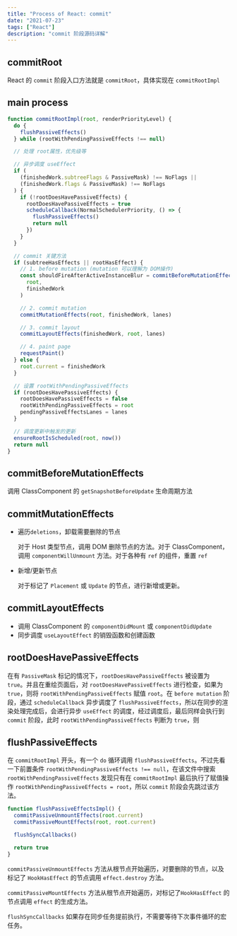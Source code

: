 ```yaml
---
title: "Process of React: commit"
date: "2021-07-23"
tags: ["React"]
description: "commit 阶段源码详解"
---
```


## commitRoot

React 的 `commit` 阶段入口方法就是 `commitRoot`，具体实现在 `commitRootImpl`

## main process

```ts
function commitRootImpl(root, renderPriorityLevel) {
  do {
    flushPassiveEffects()
  } while (rootWithPendingPassiveEffects !== null)

  // 处理 root属性，优先级等

  // 异步调度 useEffect
  if (
    (finishedWork.subtreeFlags & PassiveMask) !== NoFlags ||
    (finishedWork.flags & PassiveMask) !== NoFlags
  ) {
    if (!rootDoesHavePassiveEffects) {
      rootDoesHavePassiveEffects = true
      scheduleCallback(NormalSchedulerPriority, () => {
        flushPassiveEffects()
        return null
      })
    }
  }

  // commit 关键方法
  if (subtreeHasEffects || rootHasEffect) {
    // 1. before mutation (mutation 可以理解为 DOM操作)
    const shouldFireAfterActiveInstanceBlur = commitBeforeMutationEffects(
      root,
      finishedWork
    )

    // 2. commit mutation
    commitMutationEffects(root, finishedWork, lanes)

    // 3. commit layout
    commitLayoutEffects(finishedWork, root, lanes)

    // 4. paint page
    requestPaint()
  } else {
    root.current = finishedWork
  }

  // 设置 rootWithPendingPassiveEffects
  if (rootDoesHavePassiveEffects) {
    rootDoesHavePassiveEffects = false
    rootWithPendingPassiveEffects = root
    pendingPassiveEffectsLanes = lanes
  }

  // 调度更新中触发的更新
  ensureRootIsScheduled(root, now())
  return null
}
```

## commitBeforeMutationEffects

调用 ClassComponent 的 `getSnapshotBeforeUpdate` 生命周期方法

## commitMutationEffects

- 遍历`deletions`，卸载需要删除的节点

  对于 Host 类型节点，调用 DOM 删除节点的方法。对于 ClassComponent，调用 `componentWillUnmount` 方法。对于各种有 `ref` 的组件，重置 `ref`

- 新增/更新节点

  对于标记了 `Placement` 或 `Update` 的节点，进行新增或更新。

## commitLayoutEffects

- 调用 ClassComponent 的 `componentDidMount` 或 `componentDidUpdate`
- 同步调度 `useLayoutEffect` 的销毁函数和创建函数

## rootDoesHavePassiveEffects

在有 `PassiveMask` 标记的情况下，`rootDoesHavePassiveEffects` 被设置为 `true`。并且在重绘页面后，对 `rootDoesHavePassiveEffects` 进行检查，如果为 `true`，则将 `rootWithPendingPassiveEffects` 赋值 `root`。在 `before mutation` 阶段，通过 `scheduleCallback` 异步调度了 `flushPassiveEffects`，所以在同步的渲染处理完成后，会进行异步 `useEffect` 的调度，经过调度后，最后同样会执行到 `commit` 阶段，此时 `rootWithPendingPassiveEffects` 判断为 `true`，则

## flushPassiveEffects

在 `commitRootImpl` 开头，有一个 `do` 循环调用 `flushPassiveEffects`。不过先看一下前置条件 `rootWithPendingPassiveEffects !== null`，在该文件中搜索 `rootWithPendingPassiveEffects` 发现只有在 `commitRootImpl` 最后执行了赋值操作 `rootWithPendingPassiveEffects = root`，所以 `commit` 阶段会先跳过该方法。

```ts
function flushPassiveEffectsImpl() {
  commitPassiveUnmountEffects(root.current)
  commitPassiveMountEffects(root, root.current)

  flushSyncCallbacks()

  return true
}
```

`commitPassiveUnmountEffects` 方法从根节点开始遍历，对要删除的节点，以及标记了 `HookHasEffect` 的节点调用 `effect.destroy` 方法。

`commitPassiveMountEffects` 方法从根节点开始遍历，对标记了`HookHasEffect` 的节点调用 `effect` 的生成方法。

`flushSyncCallbacks` 如果存在同步任务提前执行，不需要等待下次事件循环的宏任务。
